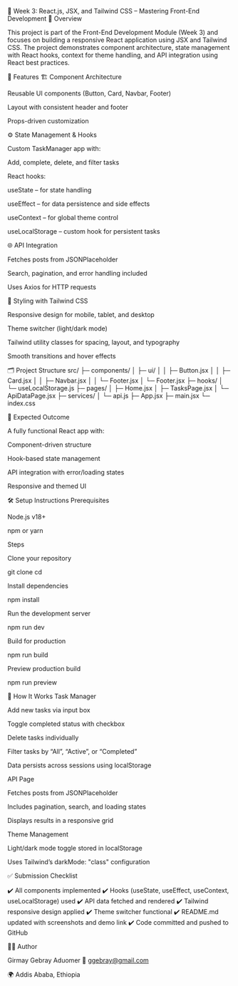 🎨 Week 3: React.js, JSX, and Tailwind CSS – Mastering Front-End Development
🚀 Overview

This project is part of the Front-End Development Module (Week 3) and focuses on building a responsive React application using JSX and Tailwind CSS.
The project demonstrates component architecture, state management with React hooks, context for theme handling, and API integration using React best practices.

🧩 Features
🏗️ Component Architecture

Reusable UI components (Button, Card, Navbar, Footer)

Layout with consistent header and footer

Props-driven customization

⚙️ State Management & Hooks

Custom TaskManager app with:

Add, complete, delete, and filter tasks

React hooks:

useState – for state handling

useEffect – for data persistence and side effects

useContext – for global theme control

useLocalStorage – custom hook for persistent tasks

🌐 API Integration

Fetches posts from JSONPlaceholder

Search, pagination, and error handling included

Uses Axios for HTTP requests

🎨 Styling with Tailwind CSS

Responsive design for mobile, tablet, and desktop

Theme switcher (light/dark mode)

Tailwind utility classes for spacing, layout, and typography

Smooth transitions and hover effects

🗂️ Project Structure
src/
├─ components/
│  ├─ ui/
│  │  ├─ Button.jsx
│  │  ├─ Card.jsx
│  │  ├─ Navbar.jsx
│  │  └─ Footer.jsx
│  └─ Footer.jsx
├─ hooks/
│  └─ useLocalStorage.js
├─ pages/
│  ├─ Home.jsx
│  ├─ TasksPage.jsx
│  └─ ApiDataPage.jsx
├─ services/
│  └─ api.js
├─ App.jsx
├─ main.jsx
└─ index.css

🧪 Expected Outcome

A fully functional React app with:

Component-driven structure

Hook-based state management

API integration with error/loading states

Responsive and themed UI

🛠️ Setup Instructions
Prerequisites

Node.js v18+

npm or yarn

Steps

Clone your repository

git clone <your-repo-url>
cd <project-folder>


Install dependencies

npm install


Run the development server

npm run dev


Build for production

npm run build


Preview production build

npm run preview

🧠 How It Works
Task Manager

Add new tasks via input box

Toggle completed status with checkbox

Delete tasks individually

Filter tasks by “All”, “Active”, or “Completed”

Data persists across sessions using localStorage

API Page

Fetches posts from JSONPlaceholder

Includes pagination, search, and loading states

Displays results in a responsive grid

Theme Management

Light/dark mode toggle stored in localStorage

Uses Tailwind’s darkMode: "class" configuration

✅ Submission Checklist

✔️ All components implemented
✔️ Hooks (useState, useEffect, useContext, useLocalStorage) used
✔️ API data fetched and rendered
✔️ Tailwind responsive design applied
✔️ Theme switcher functional
✔️ README.md updated with screenshots and demo link
✔️ Code committed and pushed to GitHub

👨‍💻 Author

Girmay Gebray Aduomer
📧 ggebray@gmail.com

🌍 Addis Ababa, Ethiopia
